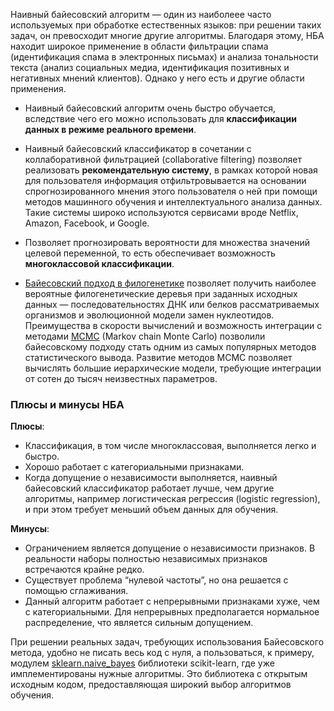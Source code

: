 Наивный байесовский алгоритм&nbsp;— один из наиболеее часто используемых при обработке 
естественных языков: при решении таких задач, он превосходит многие другие алгоритмы. 
Благодаря этому, НБА находит широкое применение в области фильтрации спама 
(идентификация спама в электронных письмах) и анализа тональности текста (анализ 
социальных медиа, идентификация позитивных и негативных мнений клиентов). Однако у 
него есть и другие области применения. 

- Наивный байесовский алгоритм очень быстро обучается, вследствие чего его можно 
  использовать для **классификации данных в режиме реального времени**.
  
- Наивный байесовский классификатор в сочетании с коллаборативной фильтрацией 
  (collaborative filtering) позволяет реализовать **рекомендательную систему**, 
  в рамках которой новая для пользователя информация отфильтровывается на основании 
  спрогнозированного мнения этого пользователя о ней при помощи методов машинного 
  обучения и интеллектуального анализа данных. Такие системы широко используются сервисами
  вроде Netflix, Amazon, Facebook, и Google.
  
- Позволяет прогнозировать вероятности для множества значений целевой переменной, 
  то есть обеспечивает возможность **многоклассовой классификации**.
  
- [Байесовский подход в филогенетике](https://ru.wikipedia.org/wiki/%D0%91%D0%B0%D0%B9%D0%B5%D1%81%D0%BE%D0%B2%D1%81%D0%BA%D0%B8%D0%B9_%D0%BF%D0%BE%D0%B4%D1%85%D0%BE%D0%B4_%D0%B2_%D1%84%D0%B8%D0%BB%D0%BE%D0%B3%D0%B5%D0%BD%D0%B5%D1%82%D0%B8%D0%BA%D0%B5) позволяет получить наиболее вероятные 
  филогенетические деревья при заданных исходных данных&nbsp;— последовательностях 
  ДНК или белков рассматриваемых организмов и эволюционной модели замен нуклеотидов. 
  Преимущества в скорости вычислений и возможность интеграции с методами [MCMC](https://ru.wikipedia.org/wiki/%D0%9C%D0%B0%D1%80%D0%BA%D0%BE%D0%B2%D1%81%D0%BA%D0%B0%D1%8F_%D1%86%D0%B5%D0%BF%D1%8C_%D0%9C%D0%BE%D0%BD%D1%82%D0%B5-%D0%9A%D0%B0%D1%80%D0%BB%D0%BE) 
  (Markov chain Monte Carlo) позволили байесовскому подходу стать одним из самых 
  популярных методов статистического вывода. Развитие методов MCMC позволяет вычислять 
  большие иерархические модели, требующие интеграции от сотен до тысяч неизвестных 
  параметров.

### Плюсы и минусы НБА

**Плюсы**:
- Классификация, в том числе многоклассовая, выполняется легко и быстро.
- Хорошо работает с категориальными признаками.
- Когда допущение о независимости выполняется, наивный байесовский классификатор 
  работает лучше, чем другие алгоритмы, например логистическая регрессия 
  (logistic regression), и при этом требует меньший объем данных для обучения.

**Минусы**:
- Ограничением является допущение о независимости признаков. В реальности 
  наборы полностью независимых признаков встречаются крайне редко.
- Существует проблема “нулевой частоты”, но она решается с помощью сглаживания.
- Данный алгоритм работает с непрерывными признаками хуже, чем с категориальными. 
  Для непрерывных предполагается нормальное распределение, что является сильным допущением.
  
При решении реальных задач, требующих использования Байесовского метода, удобно не писать весь код с нуля, a пользоваться, к примеру,
модулем [sklearn.naive_bayes](https://scikit-learn.org/stable/modules/naive_bayes.html) библиотеки scikit-learn, где уже имплементированы нужные алгоритмы. 
Это библиотека с открытым исходным кодом, предоставляющая широкий выбор алгоритмов обучения.

